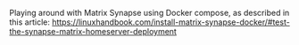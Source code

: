 Playing around with Matrix Synapse using Docker compose, as described in this article: https://linuxhandbook.com/install-matrix-synapse-docker/#test-the-synapse-matrix-homeserver-deployment
